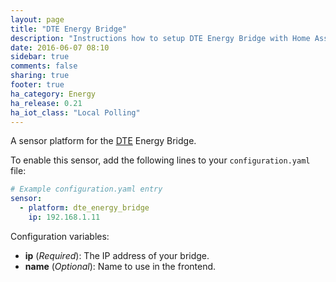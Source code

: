 ```yaml
---
layout: page
title: "DTE Energy Bridge"
description: "Instructions how to setup DTE Energy Bridge with Home Assistant."
date: 2016-06-07 08:10
sidebar: true
comments: false
sharing: true
footer: true
ha_category: Energy
ha_release: 0.21
ha_iot_class: "Local Polling"
---
```


A sensor platform for the [DTE](https://www.dteenergy.com/) Energy Bridge.

To enable this sensor, add the following lines to your `configuration.yaml` file:

```yaml
# Example configuration.yaml entry
sensor:
  - platform: dte_energy_bridge
    ip: 192.168.1.11
```

Configuration variables:

- **ip** (*Required*): The IP address of your bridge.
- **name** (*Optional*): Name to use in the frontend.
